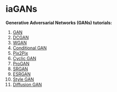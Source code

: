 # iaGANs
**Generative Adversarial Networks (GANs) tutorials:**

1. [GAN ]()
2. [DCGAN]() 
3. [WGAN]() 
4. [Conditional GAN]()
5. [Pix2Pix]()
6. [Cyclic GAN]()
7. [ProGAN]()
8. [SRGAN]()
9. [ESRGAN]()
10. [Style GAN]()
11. [Diffusion GAN]()
